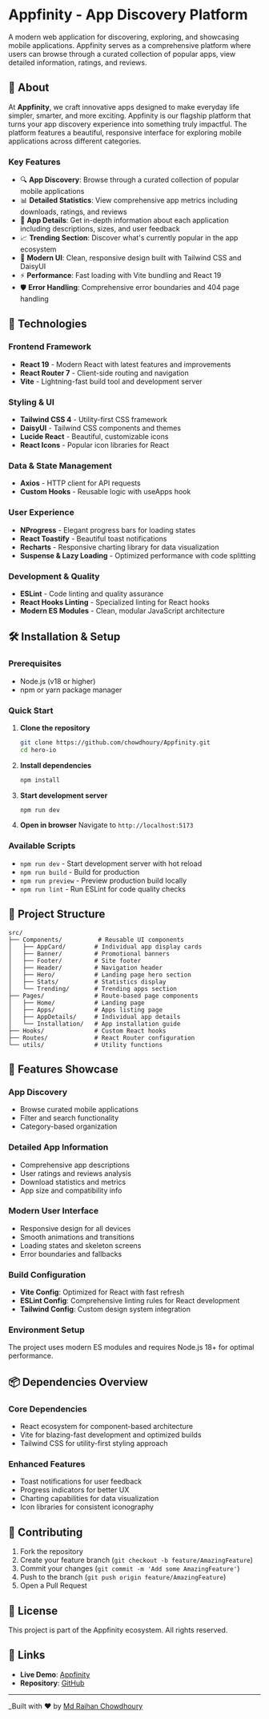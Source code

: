 # Appfinity - App Discovery Platform

A modern web application for discovering, exploring, and showcasing mobile applications. Appfinity serves as a comprehensive platform where users can browse through a curated collection of popular apps, view detailed information, ratings, and reviews.

## 📱 About

At **Appfinity**, we craft innovative apps designed to make everyday life simpler, smarter, and more exciting. Appfinity is our flagship platform that turns your app discovery experience into something truly impactful. The platform features a beautiful, responsive interface for exploring mobile applications across different categories.

### Key Features

- 🔍 **App Discovery**: Browse through a curated collection of popular mobile applications
- 📊 **Detailed Statistics**: View comprehensive app metrics including downloads, ratings, and reviews
- 📱 **App Details**: Get in-depth information about each application including descriptions, sizes, and user feedback
- 📈 **Trending Section**: Discover what's currently popular in the app ecosystem
- 🎨 **Modern UI**: Clean, responsive design built with Tailwind CSS and DaisyUI
- ⚡ **Performance**: Fast loading with Vite bundling and React 19
- 🛡️ **Error Handling**: Comprehensive error boundaries and 404 page handling

## 🚀 Technologies

### Frontend Framework

- **React 19** - Modern React with latest features and improvements
- **React Router 7** - Client-side routing and navigation
- **Vite** - Lightning-fast build tool and development server

### Styling & UI

- **Tailwind CSS 4** - Utility-first CSS framework
- **DaisyUI** - Tailwind CSS components and themes
- **Lucide React** - Beautiful, customizable icons
- **React Icons** - Popular icon libraries for React

### Data & State Management

- **Axios** - HTTP client for API requests
- **Custom Hooks** - Reusable logic with useApps hook

### User Experience

- **NProgress** - Elegant progress bars for loading states
- **React Toastify** - Beautiful toast notifications
- **Recharts** - Responsive charting library for data visualization
- **Suspense & Lazy Loading** - Optimized performance with code splitting

### Development & Quality

- **ESLint** - Code linting and quality assurance
- **React Hooks Linting** - Specialized linting for React hooks
- **Modern ES Modules** - Clean, modular JavaScript architecture

## 🛠️ Installation & Setup

### Prerequisites

- Node.js (v18 or higher)
- npm or yarn package manager

### Quick Start

1. **Clone the repository**

   ```bash
   git clone https://github.com/chowdhoury/Appfinity.git
   cd hero-io
   ```

2. **Install dependencies**

   ```bash
   npm install
   ```

3. **Start development server**

   ```bash
   npm run dev
   ```

4. **Open in browser**
   Navigate to `http://localhost:5173`

### Available Scripts

- `npm run dev` - Start development server with hot reload
- `npm run build` - Build for production
- `npm run preview` - Preview production build locally
- `npm run lint` - Run ESLint for code quality checks

## 📁 Project Structure

```
src/
├── Components/          # Reusable UI components
│   ├── AppCard/        # Individual app display cards
│   ├── Banner/         # Promotional banners
│   ├── Footer/         # Site footer
│   ├── Header/         # Navigation header
│   ├── Hero/           # Landing page hero section
│   ├── Stats/          # Statistics display
│   └── Trending/       # Trending apps section
├── Pages/              # Route-based page components
│   ├── Home/           # Landing page
│   ├── Apps/           # Apps listing page
│   ├── AppDetails/     # Individual app details
│   └── Installation/   # App installation guide
├── Hooks/              # Custom React hooks
├── Routes/             # React Router configuration
└── utils/              # Utility functions
```

## 🌟 Features Showcase

### App Discovery

- Browse curated mobile applications
- Filter and search functionality
- Category-based organization

### Detailed App Information

- Comprehensive app descriptions
- User ratings and reviews analysis
- Download statistics and metrics
- App size and compatibility info

### Modern User Interface

- Responsive design for all devices
- Smooth animations and transitions
- Loading states and skeleton screens
- Error boundaries and fallbacks

### Build Configuration

- **Vite Config**: Optimized for React with fast refresh
- **ESLint Config**: Comprehensive linting rules for React development
- **Tailwind Config**: Custom design system integration

### Environment Setup

The project uses modern ES modules and requires Node.js 18+ for optimal performance.

## 📦 Dependencies Overview

### Core Dependencies

- React ecosystem for component-based architecture
- Vite for blazing-fast development and optimized builds
- Tailwind CSS for utility-first styling approach

### Enhanced Features

- Toast notifications for user feedback
- Progress indicators for better UX
- Charting capabilities for data visualization
- Icon libraries for consistent iconography

## 🤝 Contributing

1. Fork the repository
2. Create your feature branch (`git checkout -b feature/AmazingFeature`)
3. Commit your changes (`git commit -m 'Add some AmazingFeature'`)
4. Push to the branch (`git push origin feature/AmazingFeature`)
5. Open a Pull Request

## 📄 License

This project is part of the Appfinity ecosystem. All rights reserved.

## 🔗 Links

- **Live Demo**: [Appfinity](https://appfinity01.netlify.app)
- **Repository**: [GitHub](https://github.com/chowdhoury/Appfinity)

---

_Built with ❤️ by [Md Raihan Chowdhoury](https://www.linkedin.com/in/chowdhoury/)
